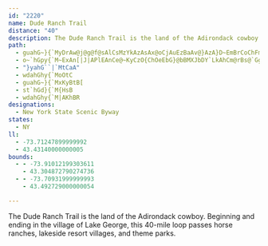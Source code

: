 ```yaml
---
id: "2220"
name: Dude Ranch Trail
distance: "40"
description: The Dude Ranch Trail is the land of the Adirondack cowboy.  Beginning and ending in the village of Lake George, this 40-mile loop passes horse ranches, lakeside resort villages, and theme parks.
path:
  - guahG~}{`MyDrAw@j@g@f@sAlCsMzYkAzAsAx@oCjAuEzBaAv@}AzA}D~EmBrCoChFmBjC_DvCaRbMkB~BsDtFyBdF}BhD}BjBqOfFwBxBcBlCcGrNsBzCiArAwG~F}GnF_M~IiQhKgGrCuN`GaIxDcGbEc_@vZ{CvBoOzHkFvAoD`@uXLoDp@cDdB}@r@oAxAsB~DmAnDeBrI_DpRs@dCy@lBw@rAsE~FmD~CuD|GnC~DjFxDg@zFKlC?xB^fPXfCd@xAfBhDp@^rLBj@Dh@Z^x@Jp@jCjTh@dDbDnLjAlBpCjCbCjA~AhA|AjAj@~@Lz@CbAoBnKc@jDIrA\fGd@tEXjBrAzEN`Ad@~NHvKTvAfB`EdAdBd@X|AThA|@b@jANrAY|FSjAe@x@m@l@yDrCm@v@W~Ac@lFCn@HbB\tApA~Cr@fApDjEt@lAl@rAz@~Cl@fDN~A?xAYzCe@~Ai@~@qHrKqH|IhBxDdB~FzB`Gt@dCZfBzAnKf@~Bl@`BrBpElDvExAjElDtGh@vAz@`DfB`KnB`Ix@dEHhAZtM^pF`DbSx@`Dt@jBbBdC|BtBnB`AlAN|B?tANjJdEfHpBtAEjFcCz@?fPjDpJfCnD~AzIjFxGtEpCdCxA`C|AjBbFhDlApAnSpYbAx@tAv@vHtBx@X|AdAzArCtHpPxCvEl@n@nBbBxDfBhC^dJ?zKe@pGx@nE\`ACbD[~B?zKzBrFj@v@XjBxAhLnMfIbI|VzYzGfGbGrDxAr@|C~@fOfDdEdAtDrAlAr@n@l@b@p@dAdCf@tBFv@FbCCnAe@|DcB`KIdABdAp@`E`E~Jr@lDZrCBbDIhB_@tCi@vBs@fBo@hAsFlGs@hAoAbC}@dDgD|UoArHe@`Cs@|BoAzC_@~AjBh@rAMfCsBdF_DjBWbAcAj@mBb@_A|@gArI{GrCsBfFsCrCqBrDyDbCyClEaIzEwHnAeChBgFhGcSpAkCp@gA|A_BfFaDbBkBfH}Mn@uApEkMJk@T_FLa@dA{BhBiB`GoDhPaF`[eI`MkBj@U`@k@tAsCX_@dBsAzBq@tCC|Ph@h@G`@WzDoCp@YlC_@nNY|EJ|B\bBp@xDxDdCdD`A~@nAn@t@RlOvBhRxDxBL`ASfBq@|EaDbCkAvDgAxB_@lGg@jKSh@IrF{A|BkAd@a@x@oAbDaIrBgCrAyBvBiGp@qApAuAdCsBbBkBdBuCvEwKlAiBbFyFpE_Gz@{@tGyD`PuEtJcDpEgAfKmAfEMvLF`Gd@~AMxU_H|A_AlAeAtDiE|@wApGaNjBmBzDuClOoTh@sA
  - o~`hGpy{`M~ExAn[|J|APlEAnCe@~KyCzO{ChOeEbG}@bBMXJbDY`LkAhCm@rBs@`GgD|DlHbJbLl@~@x@~BnAhErCdLXfBr@~FrAnIxB~F|DhH~@lAfIlGvCfCdBvCb@lAh@fCnA|TXjC~@lD~@`BtGxInBxBrDlDrQzOxCzElA~Cj@rB|@nFhD|`@BzAIzCcApIIlBDfCR|ANx@x@tBpFzIt@xAxAdEbGjRhAvElFjYp@tEh@fHDpDXfHhAdQFlIKfTJzBh@~Cp@hBd@v@xChExD|DvCtBx@b@lBf@xAJfG?~B^bAZbBdAnAjAbArA`HjOrB~Dn@jBNp@TfCBfBOdCm@nEIdA?lBR`CX|Ap@dBl@`AtKzOhArDZhCHjCUrq@PpFp@vFbCzKhAlIhEbm@b@lITlBNfAbArDrAjCx@fA`BvAtJvGzFpDpH~CxAfA~BlC`HhJnBvBxCtBvAj@dPxEjHdB~XtEhq@hM`YvDhFX`C?db@yBtAYxM_EhCSdME`KxAlCGhCo@bBgArAmA~AsCbAgCdAmB`CsApBsAbDaAxIwBrEq@??|@C`HUhDKtBCV?x@A`@A
  - "}yahG``|`MtCaA"
  - wdahGhy{`MoOtC
  - guahG~}{`MxKyBtB[
  - st`hGd}{`M{HsB
  - wdahGhy{`M|AKhBR
designations:
  - New York State Scenic Byway
states:
  - NY
ll:
  - -73.71247899999992
  - 43.43140000000005
bounds:
  - - -73.91012199303611
    - 43.304872790274736
  - - -73.70931999999993
    - 43.492729000000054

---
```


The Dude Ranch Trail is the land of the Adirondack cowboy.  Beginning and ending in the village of Lake George, this 40-mile loop passes horse ranches, lakeside resort villages, and theme parks.
